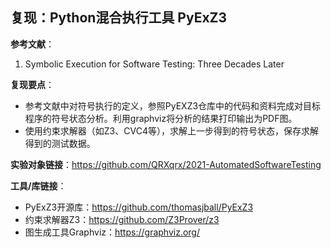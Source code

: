 ## 复现：Python混合执行工具 PyExZ3

**参考文献**：

1. Symbolic Execution for Software Testing: Three Decades Later 

**复现要点**：

- 参考文献中对符号执行的定义，参照PyEXZ3仓库中的代码和资料完成对目标程序的符号状态分析。利用graphviz将分析的结果打印输出为PDF图。
- 使用约束求解器（如Z3、CVC4等），求解上一步得到的符号状态，保存求解得到的测试数据。

**实验对象链接**：https://github.com/QRXqrx/2021-AutomatedSoftwareTesting

**工具/库链接**：

- PyExZ3开源库：https://github.com/thomasjball/PyExZ3
- 约束求解器Z3：https://github.com/Z3Prover/z3
- 图生成工具Graphviz：https://graphviz.org/

